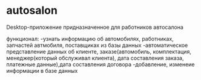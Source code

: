 # autosalon
Desktop-приложение придназначенное для работников автосалона

функционал:
-узнать информацию об автомобилях, работниках, запчастей автмобиля, поставщиках из базы данных
-автоматическое представление данных об  клиенте, заказе(автомобиль, комплектация, менеджер(который обслуживал клиента), дата составления заказа, платежные данные),дата составления договора
-добавление, изменеие информации в базе данных
